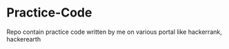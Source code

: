 # Practice-Code
Repo contain practice code written by me on various portal like hackerrank, hackerearth
